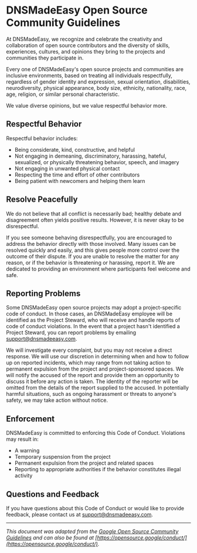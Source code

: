 # DNSMadeEasy Open Source Community Guidelines

At DNSMadeEasy, we recognize and celebrate the creativity and collaboration of open source contributors and the diversity of skills, experiences, cultures, and opinions they bring to the projects and communities they participate in.

Every one of DNSMadeEasy's open source projects and communities are inclusive environments, based on treating all individuals respectfully, regardless of gender identity and expression, sexual orientation, disabilities, neurodiversity, physical appearance, body size, ethnicity, nationality, race, age, religion, or similar personal characteristic.

We value diverse opinions, but we value respectful behavior more.

## Respectful Behavior

Respectful behavior includes:

* Being considerate, kind, constructive, and helpful
* Not engaging in demeaning, discriminatory, harassing, hateful, sexualized, or physically threatening behavior, speech, and imagery
* Not engaging in unwanted physical contact
* Respecting the time and effort of other contributors
* Being patient with newcomers and helping them learn

## Resolve Peacefully

We do not believe that all conflict is necessarily bad; healthy debate and disagreement often yields positive results. However, it is never okay to be disrespectful.

If you see someone behaving disrespectfully, you are encouraged to address the behavior directly with those involved. Many issues can be resolved quickly and easily, and this gives people more control over the outcome of their dispute. If you are unable to resolve the matter for any reason, or if the behavior is threatening or harassing, report it. We are dedicated to providing an environment where participants feel welcome and safe.

## Reporting Problems

Some DNSMadeEasy open source projects may adopt a project-specific code of conduct. In those cases, an DNSMadeEasy employee will be identified as the Project Steward, who will receive and handle reports of code of conduct violations. In the event that a project hasn't identified a Project Steward, you can report problems by emailing [support@dnsmadeeasy.com](mailto:support@dnsmadeeasy.com).

We will investigate every complaint, but you may not receive a direct response. We will use our discretion in determining when and how to follow up on reported incidents, which may range from not taking action to permanent expulsion from the project and project-sponsored spaces. We will notify the accused of the report and provide them an opportunity to discuss it before any action is taken. The identity of the reporter will be omitted from the details of the report supplied to the accused. In potentially harmful situations, such as ongoing harassment or threats to anyone's safety, we may take action without notice.

## Enforcement

DNSMadeEasy is committed to enforcing this Code of Conduct. Violations may result in:

* A warning
* Temporary suspension from the project
* Permanent expulsion from the project and related spaces
* Reporting to appropriate authorities if the behavior constitutes illegal activity

## Questions and Feedback

If you have questions about this Code of Conduct or would like to provide feedback, please contact us at [support@dnsmadeeasy.com](mailto:support@dnsmadeeasy.com).

---

*This document was adapted from the [Google Open Source Community Guidelines](https://github.com/google/.github/blob/master/CODE_OF_CONDUCT.md) and can also be found at [https://opensource.google/conduct/](https://opensource.google/conduct/).*
